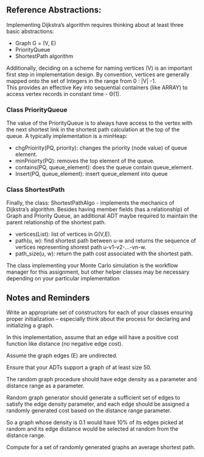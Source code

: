 ## Reference Abstractions:  

Implementing Dijkstra’s algorithm requires thinking about at least three basic abstractions: 
- Graph G = (V, E)
- PriorityQueue
- ShortestPath algorithm

Additionally, deciding on a scheme for naming vertices (V) is an important first step in implementation design.
By convention, vertices are generally mapped onto the set of Integers in the range from 0 : |V| -1.  
This provides an effective Key into sequential containers (like ARRAY) to access vertex records in constant time - Θ(1). 

### Class PriorityQueue

The value of the PriorityQueue is to always have access to the vertex with the next shortest link in the shortest path calculation at the top of the queue. A typically implementation is a minHeap:

- chgPrioirity(PQ, priority): changes the priority (node value) of queue element.
- minPrioirty(PQ): removes the top element of the queue.
- contains(PQ, queue_element): does the queue contain queue_element.
- Insert(PQ, queue_element): insert queue_element into queue


### Class ShortestPath

Finally, the class: ShortestPathAlgo - implements the mechanics of Dijkstra’s algorithm. Besides having member fields (has a relationship) of Graph and Priority Queue, an additional ADT maybe required to maintain the parent relationship of the shortest path.

- vertices(List): list of vertices in G(V,E).
- path(u, w): find shortest path between u-w and returns the sequence of vertices representing shorest path u-v1-v2-…-vn-w.
- path_size(u, w): return the path cost associated with the shortest path.

The class implementing your Monte Carlo simulation is the workflow manager for this assignment, but other helper classes may be necessary depending on your particular implementation

## Notes and Reminders

Write an appropriate set of constructors for each of your classes ensuring proper initialization – especially think about the process for declaring and initializing a graph.

In this implementation, assume that an edge will have a positive cost function like distance (no negative edge cost).

Assume the graph edges (E)  are undirected.

Ensure that your ADTs support a graph of at least size 50.

The random graph procedure should have edge density as a parameter and distance range as a parameter.

Random graph generator should generate a sufficient set of edges to satisfy the edge density parameter, and each edge should be assigned a randomly generated cost based on the distance range parameter.

So a graph whose density is 0.1 would have 10% of its edges picked at random and its edge distance would be selected at random from the distance range.

Compute for a set of randomly generated graphs an average shortest path.